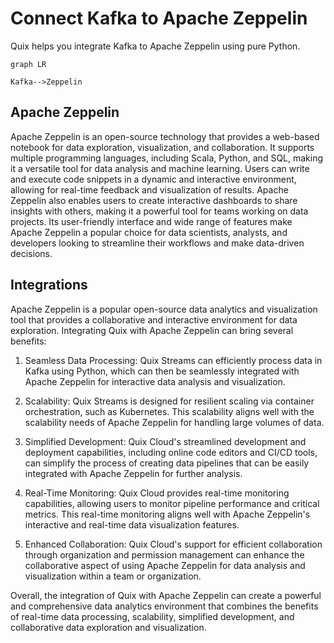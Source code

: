# Connect Kafka to Apache Zeppelin

Quix helps you integrate Kafka to Apache Zeppelin using pure Python.

```mermaid
graph LR

Kafka-->Zeppelin
```

## Apache Zeppelin

Apache Zeppelin is an open-source technology that provides a web-based notebook for data exploration, visualization, and collaboration. It supports multiple programming languages, including Scala, Python, and SQL, making it a versatile tool for data analysis and machine learning. Users can write and execute code snippets in a dynamic and interactive environment, allowing for real-time feedback and visualization of results. Apache Zeppelin also enables users to create interactive dashboards to share insights with others, making it a powerful tool for teams working on data projects. Its user-friendly interface and wide range of features make Apache Zeppelin a popular choice for data scientists, analysts, and developers looking to streamline their workflows and make data-driven decisions.

## Integrations

Apache Zeppelin is a popular open-source data analytics and visualization tool that provides a collaborative and interactive environment for data exploration. Integrating Quix with Apache Zeppelin can bring several benefits:

1. Seamless Data Processing: Quix Streams can efficiently process data in Kafka using Python, which can then be seamlessly integrated with Apache Zeppelin for interactive data analysis and visualization.

2. Scalability: Quix Streams is designed for resilient scaling via container orchestration, such as Kubernetes. This scalability aligns well with the scalability needs of Apache Zeppelin for handling large volumes of data.

3. Simplified Development: Quix Cloud's streamlined development and deployment capabilities, including online code editors and CI/CD tools, can simplify the process of creating data pipelines that can be easily integrated with Apache Zeppelin for further analysis.

4. Real-Time Monitoring: Quix Cloud provides real-time monitoring capabilities, allowing users to monitor pipeline performance and critical metrics. This real-time monitoring aligns well with Apache Zeppelin's interactive and real-time data visualization features.

5. Enhanced Collaboration: Quix Cloud's support for efficient collaboration through organization and permission management can enhance the collaborative aspect of using Apache Zeppelin for data analysis and visualization within a team or organization.

Overall, the integration of Quix with Apache Zeppelin can create a powerful and comprehensive data analytics environment that combines the benefits of real-time data processing, scalability, simplified development, and collaborative data exploration and visualization.

